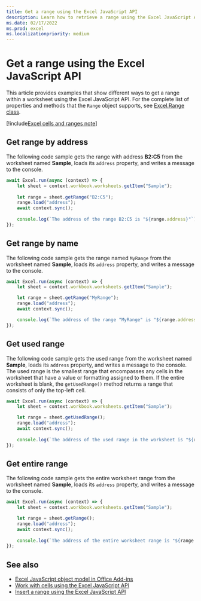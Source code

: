 ```yaml
---
title: Get a range using the Excel JavaScript API
description: Learn how to retrieve a range using the Excel JavaScript API.
ms.date: 02/17/2022
ms.prod: excel
ms.localizationpriority: medium
---
```


# Get a range using the Excel JavaScript API

This article provides examples that show different ways to get a range within a worksheet using the Excel JavaScript API. For the complete list of properties and methods that the `Range` object supports, see [Excel.Range class](/javascript/api/excel/excel.range).

[!include[Excel cells and ranges note](../includes/note-excel-cells-and-ranges.md)]

## Get range by address

The following code sample gets the range with address **B2:C5** from the worksheet named **Sample**, loads its `address` property, and writes a message to the console.

```js
await Excel.run(async (context) => {
    let sheet = context.workbook.worksheets.getItem("Sample");
    
    let range = sheet.getRange("B2:C5");
    range.load("address");
    await context.sync();
    
    console.log(`The address of the range B2:C5 is "${range.address}"`);
});
```

## Get range by name

The following code sample gets the range named `MyRange` from the worksheet named **Sample**, loads its `address` property, and writes a message to the console.

```js
await Excel.run(async (context) => {
    let sheet = context.workbook.worksheets.getItem("Sample");

    let range = sheet.getRange("MyRange");
    range.load("address");
    await context.sync();

    console.log(`The address of the range "MyRange" is "${range.address}"`);
});
```

## Get used range

The following code sample gets the used range from the worksheet named **Sample**, loads its `address` property, and writes a message to the console. The used range is the smallest range that encompasses any cells in the worksheet that have a value or formatting assigned to them. If the entire worksheet is blank, the `getUsedRange()` method returns a range that consists of only the top-left cell.

```js
await Excel.run(async (context) => {
    let sheet = context.workbook.worksheets.getItem("Sample");

    let range = sheet.getUsedRange();
    range.load("address");
    await context.sync();
    
    console.log(`The address of the used range in the worksheet is "${range.address}"`);
});
```

## Get entire range

The following code sample gets the entire worksheet range from the worksheet named **Sample**, loads its `address` property, and writes a message to the console.

```js
await Excel.run(async (context) => {
    let sheet = context.workbook.worksheets.getItem("Sample");

    let range = sheet.getRange();
    range.load("address");
    await context.sync();
    
    console.log(`The address of the entire worksheet range is "${range.address}"`);
});
```

## See also

- [Excel JavaScript object model in Office Add-ins](excel-add-ins-core-concepts.md)
- [Work with cells using the Excel JavaScript API](excel-add-ins-cells.md)
- [Insert a range using the Excel JavaScript API](excel-add-ins-ranges-insert.md)
